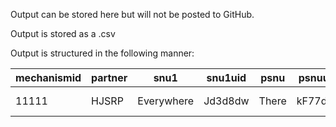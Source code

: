 Output can be stored here but will not be posted to GitHub.

Output is stored as a .csv

Output is structured in the following manner:

| mechanismid | partner | snu1       | snu1uid | psnu  | psnuuid | community | facility   | facilityuid | lat     | long    | tenxten_facility | weekly_reporting | provincial_lead | site_lead | indicator | date      | fy_week | quarter | value | target_wkly |
|-------------|---------|------------|---------|-------|---------|-----------|------------|-------------|---------|---------|------------------|------------------|-----------------|-----------|-----------|-----------|---------|---------|-------|-------------|
| 11111       | HJSRP   | Everywhere | Jd3d8dw | There | kF77dS6 | Here      | Right Here | lJv61D2     | XXXXXXX | XXXXXXX | YES              | YES              | A. Guy          | A.Guy     | HTS_TST   | 10/2/2017 | 1       | FY18Q1  | 12    | 15          |
